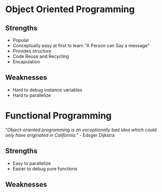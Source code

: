 # Object Oriented Programming

## Strengths

- Popular
- Conceptually easy at first to learn "A Person can Say a message"
- Provides structure
- Code Reuse and Recycling
- Encapulation

## Weaknesses

- Hard to debug instance variables
- Hard to parallelize

# Functional Programming

“*Object-oriented programming is an exceptionally bad idea which could only have originated in California.*” - Edsger Dijkstra

## Strengths

- Easy to parallelize
- Easier to debug pure functions

## Weaknesses
